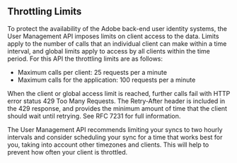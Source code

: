 ﻿

## Throttling Limits
To protect the availability of the Adobe back-end user identity systems, the User Management API imposes limits on client access to the data.
Limits apply to the number of calls that an individual client can make within a time interval,
and global limits apply to access by all clients within the time period. For this API the throttling limits are as follows:

- Maximum calls per client: 25 requests per a minute
- Maximum calls for the application: 100 requests per a minute

When the client or global access limit is reached, further calls fail with HTTP error status 429 Too Many Requests.
The Retry-After header is included in the 429 response, and provides the minimum amount of time that the client should wait until retrying.
See RFC 7231 for full information.

The User Management API recommends limiting your syncs to two hourly intervals and consider scheduling your sync
for a time that works best for you, taking into account other timezones and clients.
This will help to prevent how often your client is throttled.